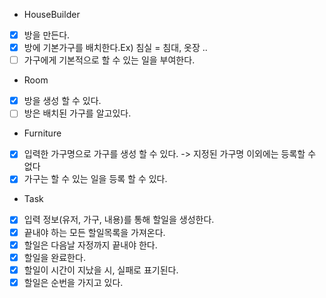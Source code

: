 
* HouseBuilder
- [x] 방을 만든다.
- [x] 방에 기본가구를 배치한다.Ex) 침실 = 침대, 옷장 ..
- [ ] 가구에게 기본적으로 할 수 있는 일을 부여한다.

* Room
- [x] 방을 생성 할 수 있다.
- [ ] 방은 배치된 가구를 알고있다.

* Furniture 
- [x] 입력한 가구명으로 가구를 생성 할 수 있다. -> 지정된 가구명 이외에는 등록할 수 없다
- [x] 가구는 할 수 있는 일을 등록 할 수 있다.

* Task
- [x] 입력 정보(유저, 가구, 내용)를 통해 할일을 생성한다.
- [x] 끝내야 하는 모든 할일목록을 가져온다.
- [x] 할일은 다음날 자정까지 끝내야 한다.
- [x] 할일을 완료한다.
- [x] 할일이 시간이 지났을 시, 실패로 표기된다. 
- [x] 할일은 순번을 가지고 있다.  